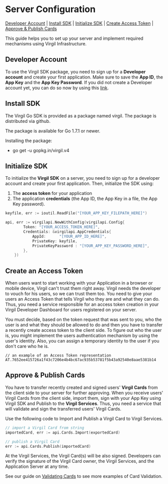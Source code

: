 # Server Configuration
[Developer Account](#head1) | [Install SDK](#head2) | [Initialize SDK](#head3) | [Create Access Token](#head4) | [Approve & Publish Cards](#head5)

This guide helps you to set up your server and implement required mechanisms using Virgil Infrastructure.

## <a name="head1"></a> Developer Account

To use the Virgil SDK package, you need to sign up for a **Developer account** and create your first application. Make sure to save the **App ID**, the **App Key** and the **App Key Password**. If you did not create a Developer account yet, you can do so now by using this [link](https://developer.virgilsecurity.com/account/signup).

## <a name="head2"></a> Install SDK

The Virgil Go SDK is provided as a package named virgil. The package is distributed via github.

The package is available for Go 1.7.1 or newer.

Installing the package:

- go get -u gopkg.in/virgil.v4


## <a name="head3"></a> Initialize SDK
To initialize the **Virgil SDK** on a server, you need to sign up for a developer account and create your first application. Then, initialize the SDK using:
1. The **access token** for your application
2. The application **credentials** (the App ID, the App Key in a file, the App Key password).

```go
keyfile, err := ioutil.ReadFile("[YOUR_APP_KEY_FILEPATH_HERE]")

api, err := virgilapi.NewWithConfig(virgilapi.Config{
		Token: "[YOUR_ACCESS_TOKEN_HERE]",
		Credentials: &virgilapi.AppCredentials{
			AppId:      "[YOUR_APP_ID_HERE]",
			PrivateKey: keyfile,
			PrivateKeyPassword : "[YOUR_APP_KEY_PASSWORD_HERE]",
		},
	})
```


## <a name="head4"></a> Create an Access Token

When users want to start working with your Application in a browser or mobile device, Virgil can't trust them right away. Virgil needs the developer to vouch for his users, so we can trust them too. You need to give your users an Access Token that tells Virgil who they are and what they can do. Thus, you need a service responsible for an access token creation in your Virgil Developer Dashboard for users registered on your server.

You must decide, based on the token request that was sent to you, who the user is and what they should be allowed to do and then you have to transfer a recently create access token to the client side. To figure out who the user is, you might implement the users authentication mechanism by using the user's identity. Also, you can assign a temporary identity to the user if you don't care who he is.

```
// an example of an Access Token representation
AT.7652ee415726a1f43c7206e4b4bc67ac935b53781f5b43a92540e8aae5381b14
```


## <a name="head5"></a> Approve & Publish Cards

You have to transfer recently created and signed users' **Virgil Cards** from the client side to your server for further approving. When you receive users' Virgil Cards from the client side, import them, sign with your App Key using Virgil SDK and Publish to the **Virgil Services**. Thus, you need a service that will validate and sign the transferred users' Virgil Cards.

Use the following code to Import and Publish a Virgil Card to Virgil Services.

```go
// import a Virgil Card from string
importedCard, err := api.Cards.Import(exportedCard)

// publish a Virgil Card
err := api.Cards.Publish(importedCard)
```

At the Virgil Services, the Virgil Card(s) will be also signed. Developers can verify the signature of the Virgil Card owner, the Virgil Services, and the Application Server at any time.

See our guide on [Validating Cards](/documentation/guides/virgil-key/generating-key.md) to see more examples of Card Validation.
